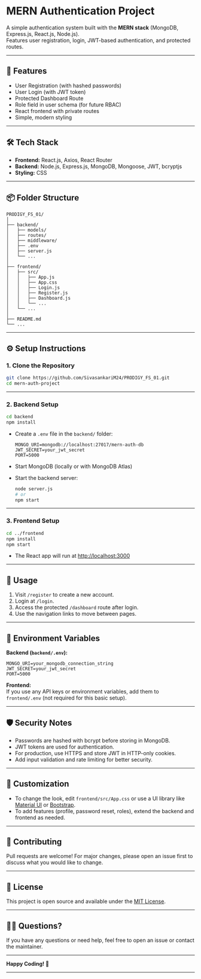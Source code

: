 # MERN Authentication Project

A simple authentication system built with the **MERN stack** (MongoDB, Express.js, React.js, Node.js).  
Features user registration, login, JWT-based authentication, and protected routes.

---

## 🚀 Features

- User Registration (with hashed passwords)
- User Login (with JWT token)
- Protected Dashboard Route
- Role field in user schema (for future RBAC)
- React frontend with private routes
- Simple, modern styling

---

## 🛠️ Tech Stack

- **Frontend:** React.js, Axios, React Router
- **Backend:** Node.js, Express.js, MongoDB, Mongoose, JWT, bcryptjs
- **Styling:** CSS

---

## 📦 Folder Structure

```
PRODIGY_FS_01/
│
├── backend/
│   ├── models/
│   ├── routes/
│   ├── middleware/
│   ├── .env
│   ├── server.js
│   └── ...
│
├── frontend/
│   ├── src/
│   │   ├── App.js
│   │   ├── App.css
│   │   ├── Login.js
│   │   ├── Register.js
│   │   ├── Dashboard.js
│   │   └── ...
│   └── ...
│
├── README.md
└── ...
```

---

## ⚙️ Setup Instructions

### 1. **Clone the Repository**

```bash
git clone https://github.com/SivasankariM24/PRODIGY_FS_01.git
cd mern-auth-project
```

---

### 2. **Backend Setup**

```bash
cd backend
npm install
```

- Create a `.env` file in the `backend/` folder:

    ```
    MONGO_URI=mongodb://localhost:27017/mern-auth-db
    JWT_SECRET=your_jwt_secret
    PORT=5000
    ```

- Start MongoDB (locally or with MongoDB Atlas)
- Start the backend server:

    ```bash
    node server.js
    # or
    npm start
    ```

---

### 3. **Frontend Setup**

```bash
cd ../frontend
npm install
npm start
```

- The React app will run at [http://localhost:3000](http://localhost:3000)

---

## 🧪 Usage

1. Visit `/register` to create a new account.
2. Login at `/login`.
3. Access the protected `/dashboard` route after login.
4. Use the navigation links to move between pages.

---

## 📝 Environment Variables

**Backend (`backend/.env`):**
```
MONGO_URI=your_mongodb_connection_string
JWT_SECRET=your_jwt_secret
PORT=5000
```

**Frontend:**  
If you use any API keys or environment variables, add them to `frontend/.env` (not required for this basic setup).

---

## 🛡️ Security Notes

- Passwords are hashed with bcrypt before storing in MongoDB.
- JWT tokens are used for authentication.
- For production, use HTTPS and store JWT in HTTP-only cookies.
- Add input validation and rate limiting for better security.

---

## 🎨 Customization

- To change the look, edit `frontend/src/App.css` or use a UI library like [Material UI](https://mui.com/) or [Bootstrap](https://getbootstrap.com/).
- To add features (profile, password reset, roles), extend the backend and frontend as needed.

---

## 🤝 Contributing

Pull requests are welcome! For major changes, please open an issue first to discuss what you would like to change.

---

## 📄 License

This project is open source and available under the [MIT License](LICENSE).

---

## 🙋‍♂️ Questions?

If you have any questions or need help, feel free to open an issue or contact the maintainer.

---

**Happy Coding! 🚀**

---
